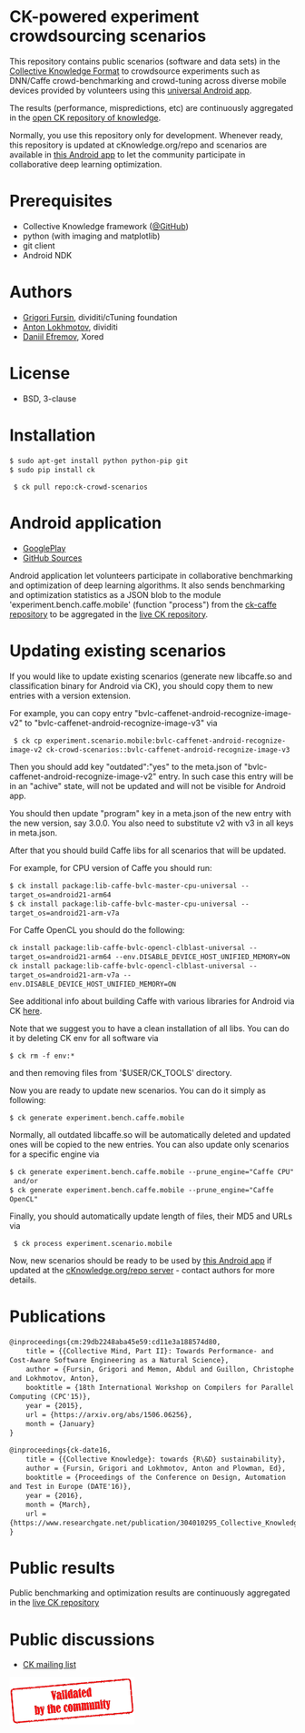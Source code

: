 CK-powered experiment crowdsourcing scenarios
=============================================

This repository contains public scenarios (software and data sets) in the [Collective Knowledge Format](http://cKnowledge.org)
to crowdsource experiments such as DNN/Caffe crowd-benchmarking and crowd-tuning across diverse mobile devices
provided by volunteers using this [universal Android app](https://github.com/dividiti/crowdsource-video-experiments-on-android).

The results (performance, mispredictions, etc) are continuously 
aggregated in the [open CK repository of knowledge](http://cKnowledge.org/repo).

Normally, you use this repository only for development. Whenever ready, this repository
is updated at cKnowledge.org/repo and scenarios are available 
in [this Android app](https://play.google.com/store/apps/details?id=openscience.crowdsource.video.experiments) 
to let the community participate in collaborative deep learning optimization.

Prerequisites
=============
* Collective Knowledge framework ([@GitHub](http://github.com/ctuning/ck))
* python (with imaging and matplotlib)
* git client
* Android NDK

Authors
=======

* [Grigori Fursin](http://fursin.net/research.html), dividiti/cTuning foundation
* [Anton Lokhmotov](https://www.hipeac.net/~anton), dividiti
* [Daniil Efremov](http://xored.com), Xored

License
=======
* BSD, 3-clause

Installation
============

```
$ sudo apt-get install python python-pip git
$ sudo pip install ck
```

```
 $ ck pull repo:ck-crowd-scenarios
```

Android application
===================

* [GooglePlay](https://play.google.com/store/apps/details?id=openscience.crowdsource.video.experiments)
* [GitHub Sources](https://github.com/dividiti/crowdsource-video-experiments-on-android)

Android application let volunteers participate in collaborative benchmarking and optimization
of deep learning algorithms. It also sends benchmarking and optimization statistics 
as a JSON blob to the module 'experiment.bench.caffe.mobile' (function "process") 
from the [ck-caffe repository](https://github.com/dividiti/ck-caffe) 
to be aggregated in the [live CK repository](http://cKnowledge.org/repo).

Updating existing scenarios
===========================

If you would like to update existing scenarios
(generate new libcaffe.so and classification binary for Android via CK),
you should copy them to new entries with a version extension.

For example, you can copy entry "bvlc-caffenet-android-recognize-image-v2"
to "bvlc-caffenet-android-recognize-image-v3" via
```
 $ ck cp experiment.scenario.mobile:bvlc-caffenet-android-recognize-image-v2 ck-crowd-scenarios::bvlc-caffenet-android-recognize-image-v3
```

Then you should add key "outdated":"yes" to the meta.json of
"bvlc-caffenet-android-recognize-image-v2" entry. In such case
this entry will be in an "achive" state, will not be updated
and will not be visible for Android app.

You should then update "program" key in a meta.json of the new entry 
with the new version, say 3.0.0.
You also need to substitute v2 with v3 in all keys in meta.json.

After that you should build Caffe libs for all scenarios that will be updated.

For example, for CPU version of Caffe you should run:
```
$ ck install package:lib-caffe-bvlc-master-cpu-universal --target_os=android21-arm64
$ ck install package:lib-caffe-bvlc-master-cpu-universal --target_os=android21-arm-v7a
```
For Caffe OpenCL you should do the following:
```
ck install package:lib-caffe-bvlc-opencl-clblast-universal --target_os=android21-arm64 --env.DISABLE_DEVICE_HOST_UNIFIED_MEMORY=ON
ck install package:lib-caffe-bvlc-opencl-clblast-universal --target_os=android21-arm-v7a --env.DISABLE_DEVICE_HOST_UNIFIED_MEMORY=ON
```

See additional info about building Caffe with various libraries for Android via CK
[here](https://github.com/dividiti/ck-caffe/wiki/Installation).


Note that we suggest you to have a clean installation of all libs. You can do it
by deleting CK env for all software via
```
$ ck rm -f env:*
```
and then removing files from '$USER/CK_TOOLS' directory.

Now you are ready to update new scenarios. You can do it simply as following:
```
$ ck generate experiment.bench.caffe.mobile
```

Normally, all outdated libcaffe.so will be automatically deleted and updated ones will be copied
to the new entries. You can also update only scenarios for a specific engine via
```
$ ck generate experiment.bench.caffe.mobile --prune_engine="Caffe CPU"
 and/or
$ ck generate experiment.bench.caffe.mobile --prune_engine="Caffe OpenCL"
```

Finally, you should automatically update length of files, their MD5
and URLs via 

```
 $ ck process experiment.scenario.mobile
```

Now, new scenarios should be ready to be used by [this Android app](https://play.google.com/store/apps/details?id=openscience.crowdsource.video.experiments) 
if updated at the [cKnowledge.org/repo server](http://cKnowledge.org/repo) - contact authors for more details.

Publications
============

```
@inproceedings{cm:29db2248aba45e59:cd11e3a188574d80,
    title = {{Collective Mind, Part II}: Towards Performance- and Cost-Aware Software Engineering as a Natural Science},
    author = {Fursin, Grigori and Memon, Abdul and Guillon, Christophe and Lokhmotov, Anton},
    booktitle = {18th International Workshop on Compilers for Parallel Computing (CPC'15)},
    year = {2015},
    url = {https://arxiv.org/abs/1506.06256},
    month = {January}
}
```

```
@inproceedings{ck-date16,
    title = {{Collective Knowledge}: towards {R\&D} sustainability},
    author = {Fursin, Grigori and Lokhmotov, Anton and Plowman, Ed},
    booktitle = {Proceedings of the Conference on Design, Automation and Test in Europe (DATE'16)},
    year = {2016},
    month = {March},
    url = {https://www.researchgate.net/publication/304010295_Collective_Knowledge_Towards_RD_Sustainability}
}
```

Public results
==============

Public benchmarking and optimization results are continuously
aggregated in the [live CK repository](http://cKnowledge.org/repo)

Public discussions
==================
* [CK mailing list](http://groups.google.com/group/collective-knowledge)

![logo](https://github.com/ctuning/ck-guide-images/blob/master/logo-validated-by-the-community-simple.png)
